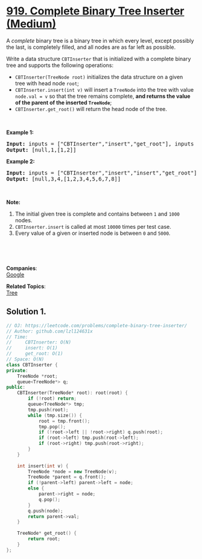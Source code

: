# [919. Complete Binary Tree Inserter (Medium)](https://leetcode.com/problems/complete-binary-tree-inserter/)

<p>A <em>complete</em> binary tree is a binary tree in which every level, except possibly the last, is completely filled, and all nodes are as far left as possible.</p>

<p>Write a data structure&nbsp;<code>CBTInserter</code>&nbsp;that is initialized with a complete binary tree and supports the following operations:</p>

<ul>
	<li><code>CBTInserter(TreeNode root)</code> initializes the data structure on a given tree&nbsp;with head node <code>root</code>;</li>
	<li><code>CBTInserter.insert(int v)</code> will insert a <code>TreeNode</code>&nbsp;into the tree with value <code>node.val =&nbsp;v</code>&nbsp;so that the tree remains complete, <strong>and returns the value of the parent of the inserted <code>TreeNode</code></strong>;</li>
	<li><code>CBTInserter.get_root()</code> will return the head node of the tree.</li>
</ul>

<ol>
</ol>

<div>
<p>&nbsp;</p>

<p><strong>Example 1:</strong></p>

<pre><strong>Input: </strong>inputs = <span id="example-input-1-1">["CBTInserter","insert","get_root"]</span>, inputs = <span id="example-input-1-2">[[[1]],[2],[]]</span>
<strong>Output: </strong><span id="example-output-1">[null,1,[1,2]]</span>
</pre>

<div>
<p><strong>Example 2:</strong></p>

<pre><strong>Input: </strong>inputs = <span id="example-input-2-1">["CBTInserter","insert","insert","get_root"]</span>, inputs = <span id="example-input-2-2">[[[1,2,3,4,5,6]],[7],[8],[]]</span>
<strong>Output: </strong><span id="example-output-2">[null,3,4,[1,2,3,4,5,6,7,8]]</span></pre>
</div>

<div>
<p>&nbsp;</p>

<p><strong>Note:</strong></p>

<ol>
	<li>The initial given tree is complete and contains between <code>1</code> and <code>1000</code> nodes.</li>
	<li><code>CBTInserter.insert</code> is called at most <code>10000</code> times per test case.</li>
	<li>Every value of a given or inserted node is between <code>0</code> and <code>5000</code>.</li>
</ol>
</div>
</div>

<div>
<p>&nbsp;</p>

<div>&nbsp;</div>
</div>


**Companies**:  
[Google](https://leetcode.com/company/google)

**Related Topics**:  
[Tree](https://leetcode.com/tag/tree/)

## Solution 1.

```cpp
// OJ: https://leetcode.com/problems/complete-binary-tree-inserter/
// Author: github.com/lzl124631x
// Time:
//     CBTInserter: O(N)
//     insert: O(1)
//     get_root: O(1)
// Space: O(N)
class CBTInserter {
private:
    TreeNode *root;
    queue<TreeNode*> q;
public:
    CBTInserter(TreeNode* root): root(root) {
        if (!root) return;
        queue<TreeNode*> tmp;
        tmp.push(root);
        while (tmp.size()) {
            root = tmp.front();
            tmp.pop();
            if (!root->left || !root->right) q.push(root);
            if (root->left) tmp.push(root->left);
            if (root->right) tmp.push(root->right);
        }
    }
    
    int insert(int v) {
        TreeNode *node = new TreeNode(v);
        TreeNode *parent = q.front();
        if (!parent->left) parent->left = node;
        else {
            parent->right = node;
            q.pop();
        }
        q.push(node);
        return parent->val;
    }
    
    TreeNode* get_root() {
        return root;
    }
};
```